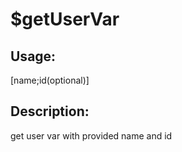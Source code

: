 # $getUserVar
## Usage:
 [name;id(optional)]
## Description:
 get user var with provided name and id